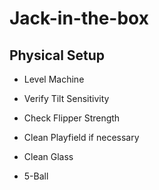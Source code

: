 # Jack-in-the-box

## Physical Setup

-   Level Machine

-   Verify Tilt Sensitivity

-   Check Flipper Strength

-   Clean Playfield if necessary

-   Clean Glass

-   5-Ball
